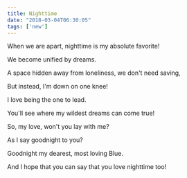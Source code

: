 ```yaml
---
title: Nighttime
date: "2018-03-04T06:30:05"
tags: ['new']
---
```


When we are apart, nighttime is my absolute favorite!

We become unified by dreams.

A space hidden away from loneliness, we don't need saving,

But instead, I'm down on one knee!

I love being the one to lead.

You'll see where my wildest dreams can come true!

So, my love, won't you lay with me?

As I say goodnight to you?

Goodnight my dearest, most loving Blue.

And I hope that you can say that you love nighttime too!